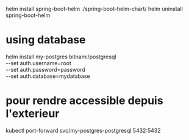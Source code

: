 helm install spring-boot-helm ./spring-boot-helm-chart/
helm uninstall spring-boot-helm

# using database 

helm install my-postgres bitnami/postgresql \
--set auth.username=root \
--set auth.password=password \
--set auth.database=mydatabase

# pour rendre accessible depuis l'exterieur
kubectl port-forward svc/my-postgres-postgresql 5432:5432 